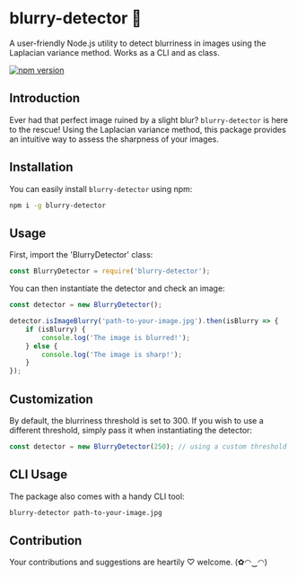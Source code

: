 # blurry-detector 📸

A user-friendly Node.js utility to detect blurriness in images using the Laplacian variance method. Works as a CLI and as class.

[![npm version](https://badge.fury.io/js/blurry-detector.svg)](https://www.npmjs.com/package/blurry-detector)

## Introduction

Ever had that perfect image ruined by a slight blur? `blurry-detector` is here to the rescue! Using the Laplacian variance method, this package provides an intuitive way to assess the sharpness of your images.

## Installation

You can easily install `blurry-detector` using npm:

```bash
npm i -g blurry-detector
```

## Usage

First, import the 'BlurryDetector' class:
```javascript
const BlurryDetector = require('blurry-detector');
```

You can then instantiate the detector and check an image:
```javascript
const detector = new BlurryDetector();

detector.isImageBlurry('path-to-your-image.jpg').then(isBlurry => {
    if (isBlurry) {
        console.log('The image is blurred!');
    } else {
        console.log('The image is sharp!');
    }
});
```

## Customization

By default, the blurriness threshold is set to 300. If you wish to use a different threshold, simply pass it when instantiating the detector:

```javascript
const detector = new BlurryDetector(250); // using a custom threshold
```

## CLI Usage

The package also comes with a handy CLI tool:    
```bash
blurry-detector path-to-your-image.jpg
```

## Contribution
Your contributions and suggestions are heartily ♡ welcome. (✿◠‿◠)